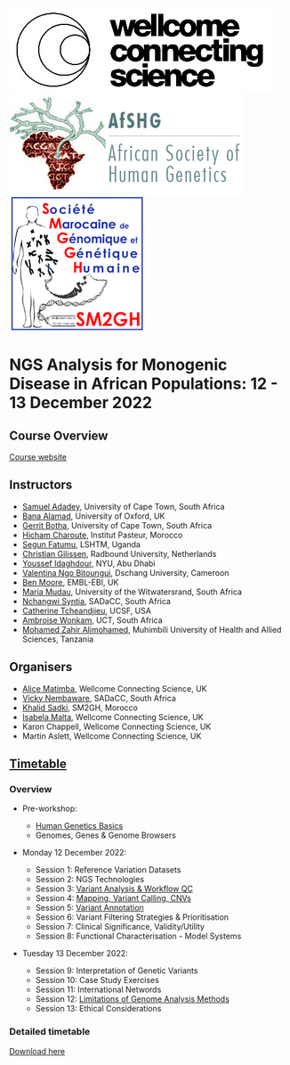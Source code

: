 ![plot](https://github.com/WCSCourses/Monogenic_Disease_AfSHG_2022/blob/main/CS%20logo%20image001.jpg)![plot](https://github.com/WCSCourses/Monogenic_Disease_AfSHG_2022/blob/main/AfSGH.jpeg)![plot](https://github.com/WCSCourses/Monogenic_Disease_AfSHG_2022/blob/main/Logo%20SM2GH%20VF(1).png)

# NGS Analysis for Monogenic Disease in African Populations: 12 - 13 December 2022

## Course Overview

[Course website](https://coursesandconferences.wellcomeconnectingscience.org/event/ngs-analysis-for-monogenic-disease-in-african-populations-20221212/)

## Instructors
- [Samuel Adadey](https://www.researchgate.net/profile/Samuel-Adadey), University of Cape Town, South Africa
- [Bana Alamad](https://www.linkedin.com/in/bana-alamad-a98b79175/?originalSubdomain=uk), University of Oxford, UK
- [Gerrit Botha](https://coursesandconferences.wellcomeconnectingscience.org/event/ngs-analysis-for-monogenic-disease-in-african-populations-20221212/), University of Cape Town, South Africa
- [Hicham Charoute](https://www.linkedin.com/in/hicham-charoute-a3875862/?originalSubdomain=ma), Institut Pasteur, Morocco
- [Segun Fatumu](https://www.lshtm.ac.uk/aboutus/people/fatumo.segun), LSHTM, Uganda
- [Christian Gilissen](https://www.radboudumc.nl/en/people/christian-gilissen), Radbound University, Netherlands
- [Youssef Idaghdour](https://nyuad.nyu.edu/en/academics/divisions/science/faculty/youssef-idaghdour.html), NYU, Abu Dhabi
- [Valentina Ngo Bitoungui](https://coursesandconferences.wellcomeconnectingscience.org/event/ngs-analysis-for-monogenic-disease-in-african-populations-20221212/), Dschang University, Cameroon 
- [Ben Moore](https://www.ebi.ac.uk/people/person/benjamin-moore/), EMBL-EBI, UK
- [Maria Mudau](https://coursesandconferences.wellcomeconnectingscience.org/event/ngs-analysis-for-monogenic-disease-in-african-populations-20221212/), University of the Witwatersrand, South Africa
- [Nchangwi Syntia](https://www.sickleinafrica.org/article/84), SADaCC, South Africa
- [Catherine Tcheandjieu](https://profiles.ucsf.edu/catherine.tcheandjieugueliatcha), UCSF, USA
- [Ambroise Wonkam](http://www.idm.uct.ac.za/Ambroise_Wonkam), UCT, South Africa
- [Mohamed Zahir Alimohamed](https://inteafrica.org/news/interview-mohamed-zahir-alimohamed-research-coordinator-scientist-respond-africa/), Muhimbili University of Health and Allied Sciences, Tanzania

## Organisers
- [Alice Matimba](https://www.linkedin.com/in/alice-matimba-8805177/), Wellcome Connecting Science, UK
- [Vicky Nembaware](https://www.sickleinafrica.org/article/77), SADaCC, South Africa
- [Khalid Sadki](https://www.researchgate.net/profile/Khalid-Sadki), SM2GH, Morocco
- [Isabela Malta](https://www.linkedin.com/in/isabela-malta-754503162/), Wellcome Connecting Science, UK
- Karon Chappell, Wellcome Connecting Science, UK
- Martin Aslett, Wellcome Connecting Science, UK

## [Timetable](https://github.com/WCSCourses/Monogenic_Disease_AfSHG_2022/blob/main/materials/NGS%20Analysis%20AfSHG%20Timetable%20and%20Planning%20-%20Timetable%20draft.pdf)
### Overview
- Pre-workshop:
  - [Human Genetics Basics](https://github.com/WCSCourses/Monogenic_Disease_AfSHG_2022/blob/main/materials/Humanbasics%20of%20geneticsPart1b.pptx.pdf)
  - Genomes, Genes & Genome Browsers

- Monday 12 December 2022:
  - Session 1: Reference Variation Datasets
  - Session 2: NGS Technologies
  - Session 3: [Variant Analysis & Workflow QC](https://github.com/WCSCourses/Monogenic_Disease_AfSHG_2022/blob/main/materials/variant%20analysis%20and%20workflow%20QC.pptx.pdf)
  - Session 4: [Mapping, Variant Calling, CNVs](https://github.com/WCSCourses/Monogenic_Disease_AfSHG_2022/blob/main/materials/Mapping%2C%20variant%20calling%2C%20identification%20de%20novo%20%26%20inherited%20variants%2C%20CNVs%20.pptx.pdf)
  - Session 5: [Variant Annotation](https://github.com/WCSCourses/Monogenic_Disease_AfSHG_2022/blob/main/materials/SM.Adadey-Variant%20Annotation.pptx.pdf)
  - Session 6: Variant Filtering Strategies & Prioritisation 
  - Session 7: Clinical Significance, Validity/Utility
  - Session 8: Functional Characterisation - Model Systems

- Tuesday 13 December 2022:
  - Session 9: Interpretation of Genetic Variants
  - Session 10: Case Study Exercises
  - Session 11: International Networds
  - Session 12: [Limitations of Genome Analysis Methods](https://github.com/WCSCourses/Monogenic_Disease_AfSHG_2022/blob/main/materials/SM%20Adadey%20Limitations%20of%20genome%20analysis.pptx.pdf)
  - Session 13: Ethical Considerations


### Detailed timetable

<!--- ![plot]() --->


 [Download here](https://github.com/WCSCourses/Monogenic_Disease_AfSHG_2022/blob/main/materials/NGS%20Analysis%20for%20Monogenic%20Diseases%20-%2012%20-%2013%20December%202022%20-%20Rabat%2C%20Morocco.pdf) 
